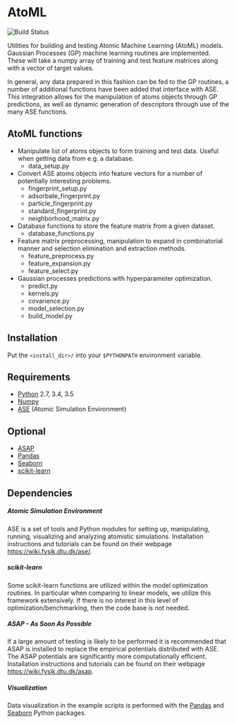 # AtoML
![Build Status](https://gitlab.com/atoML/AtoML/badges/master/build.svg)

Utilities for building and testing Atomic Machine Learning (AtoML) models.
Gaussian Processes (GP) machine learning routines are implemented. These
will take a numpy array of training and test feature matrices along with a
vector of target values.

In general, any data prepared in this fashion can be fed to the GP routines,
a number of additional functions have been added that interface with ASE. This
integration allows for the manipulation of atoms objects through GP
predictions, as well as dynamic generation of descriptors through use of the
many ASE functions.

## AtoML functions

*   Manipulate list of atoms objects to form training and test data. Useful
when getting data from e.g. a database.
    -   data_setup.py
*   Convert ASE atoms objects into feature vectors for a number of potentially
interesting problems.
    -   fingerprint_setup.py
    -   adsorbate_fingerprint.py
    -   particle_fingerprint.py
    -   standard_fingerprint.py
    -   neighborhood_matrix.py
*   Database functions to store the feature matrix from a given dataset.
    -   database_functions.py
*   Feature matrix preprocessing, manipulation to expand in combinatorial
manner and selection elimination and extraction methods.
    -   feature_preprocess.py
    -   feature_expansion.py
    -   feature_select.py
*   Gaussian processes predictions with hyperparameter optimization.
    -   predict.py
    -   kernels.py
    -   covarience.py
    -   model_selection.py
    -   build_model.py

## Installation

Put the `<install_dir>/` into your `$PYTHONPATH` environment variable.

## Requirements

*   [Python](https://www.python.org) 2.7, 3.4, 3.5
*   [Numpy](https://docs.scipy.org/doc/numpy/reference/)
*   [ASE](https://wiki.fysik.dtu.dk/ase/) (Atomic Simulation Environment)

## Optional

*   [ASAP](https://wiki.fysik.dtu.dk/asap)
*   [Pandas](http://pandas.pydata.org)
*   [Seaborn](http://seaborn.pydata.org)
*   [scikit-learn](http://scikit-learn.org/stable/)

## Dependencies
##### Atomic Simulation Environment

ASE is a set of tools and Python modules for setting up, manipulating,
running, visualizing and analyzing atomistic simulations. Installation
instructions and tutorials can be found on their webpage
<https://wiki.fysik.dtu.dk/ase/>.

##### scikit-learn

Some scikit-learn functions are utilized within the model optimization
routines. In particular when comparing to linear models, we utilize this
framework extensively. If there is no interest in this level of
optimization/benchmarking, then the code base is not needed.

##### ASAP - As Soon As Possible

If a large amount of testing is likely to be performed it is recommended that
ASAP is installed to replace the empirical potentials distributed with ASE. The
ASAP potentials are significantly more computationally efficient.
Installation instructions and tutorials can be found on their webpage
<https://wiki.fysik.dtu.dk/asap>.

##### Visualization

Data visualization in the example scripts is performed with the
[Pandas](http://pandas.pydata.org) and [Seaborn](http://seaborn.pydata.org)
Python packages.
